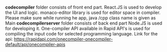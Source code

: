 **codecompiler** folder consists of front end part. 
React.JS is used to develop the UI and logic.
monaco-editor library is used for editor space in compiler.
Please make sure while running he app, java /cpp class name is given as Main
**codecompilerserver** folder consists of back end part
Node.JS is used for developing it.
One-compiler API available in Rapid API's is used for compiling the input code for selected programming language.
Link for the api: https://rapidapi.com/onecompiler-onecompiler-default/api/onecompiler-apis
